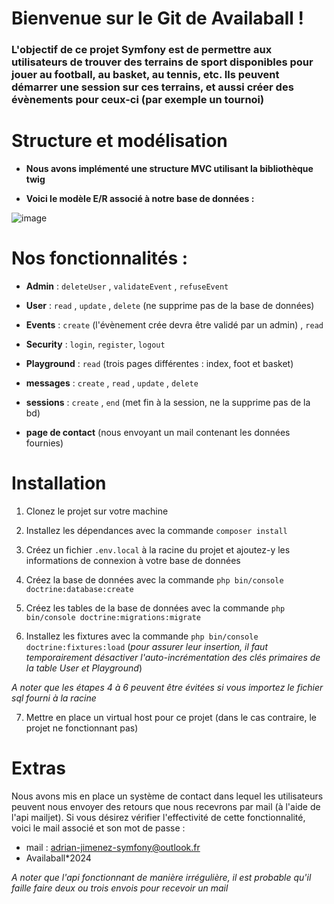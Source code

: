 # Bienvenue sur le Git de Availaball !

### L'objectif de ce projet Symfony est de permettre aux utilisateurs de trouver des terrains de sport disponibles pour jouer au football, au basket, au tennis, etc. Ils peuvent démarrer une session sur ces terrains, et aussi créer des évènements pour ceux-ci (par exemple un tournoi)


# Structure et modélisation

- **Nous avons implémenté une structure MVC utilisant la bibliothèque twig**


- **Voici le modèle E/R associé à notre base de données :**

  
![image](https://github.com/AymericCadier/AvailaBALL/assets/145613132/eb4a8a2d-1bc0-4293-958f-a1003c637166)


# Nos fonctionnalités :

- **Admin**  : `deleteUser` , `validateEvent` , `refuseEvent`


- **User** : `read` , `update` , `delete` (ne supprime pas de la base de données)


- **Events** : `create` (l'évènement crée devra être validé par un admin) , `read`


- **Security** : `login`, `register`, `logout`


- **Playground** : `read` (trois pages différentes : index, foot et basket)


- **messages** : `create` , `read` , `update` , `delete`


- **sessions** : `create` , `end` (met fin à la session, ne la supprime pas de la bd)


- **page de contact** (nous envoyant un mail contenant les données fournies)


# Installation

1. Clonez le projet sur votre machine


2. Installez les dépendances avec la commande `composer install`


3. Créez un fichier `.env.local` à la racine du projet et ajoutez-y les informations de connexion à votre base de données


4. Créez la base de données avec la commande `php bin/console doctrine:database:create`


5. Créez les tables de la base de données avec la commande `php bin/console doctrine:migrations:migrate`


6. Installez les fixtures avec la commande `php bin/console doctrine:fixtures:load` 
(_pour assurer leur insertion, il faut temporairement désactiver l'auto-incrémentation des clés primaires de la table User et Playground_)

_A noter que les étapes 4 à 6 peuvent être évitées si vous importez le fichier sql fourni à la racine_

7. Mettre en place un virtual host pour ce projet (dans le cas contraire, le projet ne fonctionnant pas)

# Extras

Nous avons mis en place un système de contact dans lequel les utilisateurs peuvent nous envoyer des retours que nous recevrons par mail (à l'aide de l'api mailjet). Si vous désirez vérifier l'effectivité de cette fonctionnalité, voici le mail associé et son mot de passe :
- mail : adrian-jimenez-symfony@outlook.fr
- Availaball*2024

_A noter que l'api fonctionnant de manière irrégulière, il est probable qu'il faille faire deux ou trois envois pour recevoir un mail_

